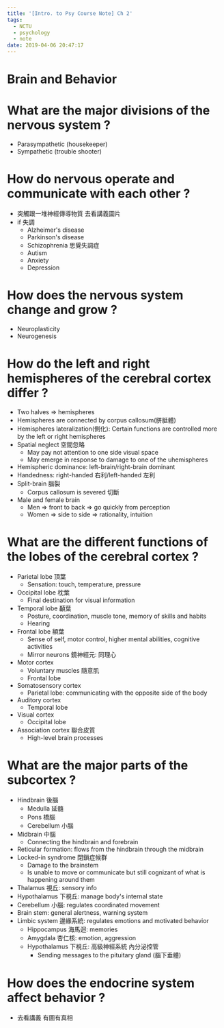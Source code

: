 ```yaml
---
title: '[Intro. to Psy Course Note] Ch 2'
tags:
  - NCTU
  - psychology
  - note
date: 2019-04-06 20:47:17
---
```


# Brain and Behavior

# What are the major divisions of the nervous system ?

- Parasympathetic (housekeeper)
- Sympathetic (trouble shooter)

# How do nervous operate and communicate with each other ?

- 突觸跟一堆神經傳導物質 去看講義圖片
- if 失調
    - Alzheimer's disease
    - Parkinson's disease 
    - Schizophrenia 思覺失調症
    - Autism
    - Anxiety
    - Depression

# How does the nervous system change and grow ?

- Neuroplasticity
- Neurogenesis 

# How do the left and right hemispheres of the cerebral cortex differ ?

- Two halves => hemispheres
- Hemispheres are connected by corpus callosum(胼胝體)
- Hemispheres lateralization(側化): Certain functions are controlled more by the left or right hemispheres
- Spatial neglect 空間忽略
    - May pay not attention to one side visual space
    - May emerge in response to damage to one of the uhemispheres
- Hemispheric dominance: left-brain/right-brain dominant
- Handedness: right-handed 右利/left-handed 左利
- Split-brain 腦裂
    - Corpus callosum is severed 切斷
- Male and female brain
    - Men => front to back => go quickly from perception
    - Women => side to side => rationality, intuition

# What are the different functions of the lobes of the cerebral cortex ?

- Parietal lobe 頂葉
    - Sensation: touch, temperature, pressure
- Occipital lobe 枕葉
    - Final destination for visual information
- Temporal lobe 顳葉
    - Posture, coordination, muscle tone, memory of skills and habits
    - Hearing
- Frontal lobe 額葉
    - Sense of self, motor control, higher mental abilities, cognitive activities
    - Mirror neurons 鏡神經元: 同理心 
- Motor cortex
    - Voluntary muscles 隨意肌
    - Frontal lobe
- Somatosensory cortex
    - Parietal lobe: communicating with the opposite side of the body
- Auditory cortex
    - Temporal lobe
- Visual cortex
    - Occipital lobe
- Association cortex 聯合皮質
    - High-level brain processes

# What are the major parts of the subcortex ?

- Hindbrain 後腦
    - Medulla 延髓
    - Pons 橋腦
    - Cerebellum 小腦
- Midbrain 中腦
    - Connecting the hindbrain and forebrain
- Reticular formation: flows from the hindbrain through the midbrain
- Locked-in syndrome 閉鎖症候群
    - Damage to the brainstem
    - Is unable to move or communicate but still cognizant of what is happening around them
- Thalamus 視丘: sensory info
- Hypothalamus 下視丘: manage body's internal state
- Cerebellum 小腦: regulates coordinated movement
- Brain stem: general alertness, warning system
- Limbic system 邊緣系統: regulates emotions and motivated behavior
    - Hippocampus 海馬迴: memories
    - Amygdala 杏仁核: emotion, aggression
    - Hypothalamus 下視丘: 高級神經系統 內分泌控管
        - Sending messages to the pituitary gland (腦下垂體)

# How does the endocrine system affect behavior ?

- 去看講義 有圖有真相